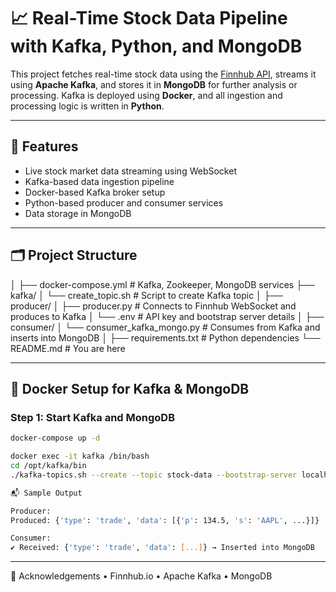 # 📈 Real-Time Stock Data Pipeline with Kafka, Python, and MongoDB

This project fetches real-time stock data using the [Finnhub API](https://finnhub.io/), streams it using **Apache Kafka**, and stores it in **MongoDB** for further analysis or processing. Kafka is deployed using **Docker**, and all ingestion and processing logic is written in **Python**.

---

## 🚀 Features

- Live stock market data streaming using WebSocket
- Kafka-based data ingestion pipeline
- Docker-based Kafka broker setup
- Python-based producer and consumer services
- Data storage in MongoDB

---

## 🗂️ Project Structure
│
├── docker-compose.yml             # Kafka, Zookeeper, MongoDB services
├── kafka/
│   └── create_topic.sh            # Script to create Kafka topic
│
├── producer/
│   ├── producer.py                # Connects to Finnhub WebSocket and produces to Kafka
│   └── .env                       # API key and bootstrap server details
│
├── consumer/
│   └── consumer_kafka_mongo.py    # Consumes from Kafka and inserts into MongoDB
│
├── requirements.txt               # Python dependencies
└── README.md                      # You are here

---

## 🐳 Docker Setup for Kafka & MongoDB

### Step 1: Start Kafka and MongoDB

```bash
docker-compose up -d

docker exec -it kafka /bin/bash
cd /opt/kafka/bin
./kafka-topics.sh --create --topic stock-data --bootstrap-server localhost:9092 --replication-factor 1 --partitions 1

📬 Sample Output

Producer:
Produced: {'type': 'trade', 'data': [{'p': 134.5, 's': 'AAPL', ...}]}

Consumer:
✔ Received: {'type': 'trade', 'data': [...]} → Inserted into MongoDB

```
---

🙌 Acknowledgements
    •   Finnhub.io
	•	Apache Kafka
	•	MongoDB